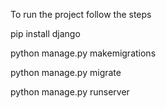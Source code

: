 To run the project follow the steps

pip install django

python manage.py makemigrations

python manage.py migrate

python manage.py runserver
